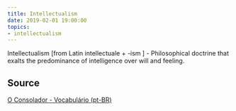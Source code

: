```yaml
---
title: Intellectualism
date: 2019-02-01 19:00:00
topics:
- intellectualism
---
```


Intellectualism [from Latin intellectuale + -ism ] - Philosophical doctrine
that exalts the predominance of intelligence over will and feeling.


## Source
[O Consolador - Vocabulário (pt-BR)](http://www.oconsolador.com.br/linkfixo/vocabulario/principal.html)


